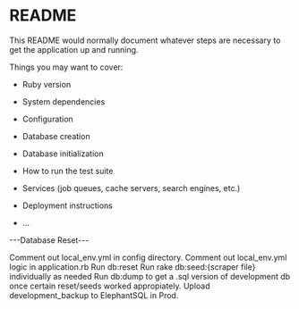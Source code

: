 # README

This README would normally document whatever steps are necessary to get the
application up and running.

Things you may want to cover:

* Ruby version

* System dependencies

* Configuration

* Database creation

* Database initialization

* How to run the test suite

* Services (job queues, cache servers, search engines, etc.)

* Deployment instructions

* ...


---Database Reset---

Comment out local_env.yml in config directory.
Comment out local_env.yml logic in application.rb
Run db:reset
Run rake db:seed:{scraper file} individually as needed
Run db:dump to get a .sql version of development db once certain reset/seeds worked appropiately.
Upload development_backup to ElephantSQL in Prod.